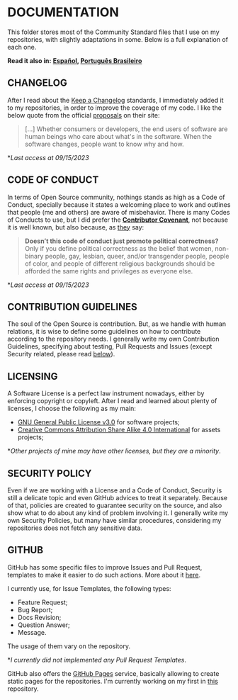 # DOCUMENTATION

This folder stores most of the Community Standard files that I use on my repositories,
with slightly adaptations in some. Below is a full explanation of each one.

**Read it also in:** **[Español], [Português Brasileiro]**

## CHANGELOG

After I read about the [Keep a Changelog] standards, I immediately added it to
my repositories, in order to improve the coverage of my code. I like the below
quote from the official [proposals][Keep a Changelog for Who] on their site:

> \[...] Whether consumers or developers, the end users of software are human beings
> who care about what's in the software. When the software changes, people want
> to know why and how.

\**Last access at 09/15/2023*

## CODE OF CONDUCT

In terms of Open Source community, nothings stands as high as a Code of Conduct,
specially because it states a welcoming place to work and outlines that people (me
and others) are aware of misbehavior. There is many Codes of Conducts to use, but
I did prefer the **[Contributor Covenant]**, not because it is well known, but also
because, as [they][Contributor Covenant FAQ] say:

> **Doesn’t this code of conduct just promote political correctness?**
> Only if you define political correctness as the belief that women, non-binary
> people, gay, lesbian, queer, and/or transgender people, people of color, and
> people of different religious backgrounds should be afforded the same rights
> and privileges as everyone else.

\**Last access at 09/15/2023*

## CONTRIBUTION GUIDELINES

The soul of the Open Source is contribution. But, as we handle with human relations,
it is wise to define some guidelines on how to contribute according to the repository
needs. I generally write my own Contribution Guidelines, specifying about testing,
Pull Requests and Issues (except Security related, please read [below][SECURITY POLICY]).

## LICENSING

A Software License is a perfect law instrument nowadays, either by enforcing copyright
or copyleft. After I read and learned about plenty of licenses, I choose the following
as my main:

- [GNU General Public License v3.0][GNU GPLv3] for software projects;
- [Creative Commons Attribution Share Alike 4.0 International][CC BY-SA 4.0] for
  assets projects;

\**Other projects of mine may have other licenses, but they are a minority*.

## SECURITY POLICY

Even if we are working with a License and a Code of Conduct, Security is still a
delicate topic and even GitHub advices to treat it separately. Because of that,
policies are created to guarantee security on the source, and also show what to do
about any kind of problem involving it. I generally write my own Security Policies,
but many have similar procedures, considering my repositories does not fetch any
sensitive data.

## GITHUB

GitHub has some specific files to improve Issues and Pull Request, templates to
make it easier to do such actions. More about it [here][GitHub Templates].

I currently use, for Issue Templates, the following types:

- Feature Request;
- Bug Report;
- Docs Revision;
- Question Answer;
- Message.

The usage of them vary on the repository.

\**I currently did not implemented any Pull Request Templates*.

GitHub also offers the [GitHub Pages] service, basically allowing to create static
pages for the repositories. I'm currently working on my first in [this][CV] repository.

[Español]: README.ES.md
[Português Brasileiro]: README.PT-BR.md
[Keep a Changelog]: https://keepachangelog.com/en/1.1.0/
[Keep a Changelog for Who]: https://keepachangelog.com/en/1.1.0/#who
[Contributor Covenant]: https://www.contributor-covenant.org/
[Contributor Covenant FAQ]: https://www.contributor-covenant.org/faq#doesnt-this-code-of-conduct-just-promote-political-correctness
[SECURITY POLICY]: #security-policy
[GNU GPLv3]: https://www.gnu.org/licenses/gpl-3.0.html
[CC BY-SA 4.0]: https://creativecommons.org/licenses/by-sa/4.0/
[GitHub Templates]: https://docs.github.com/en/communities/using-templates-to-encourage-useful-issues-and-pull-requests/about-issue-and-pull-request-templates
[GitHub Pages]: https://docs.github.com/en/pages/getting-started-with-github-pages/about-github-pages
[CV]: https://github.com/Mestre-Tramador/mestre-tramador.github.io
